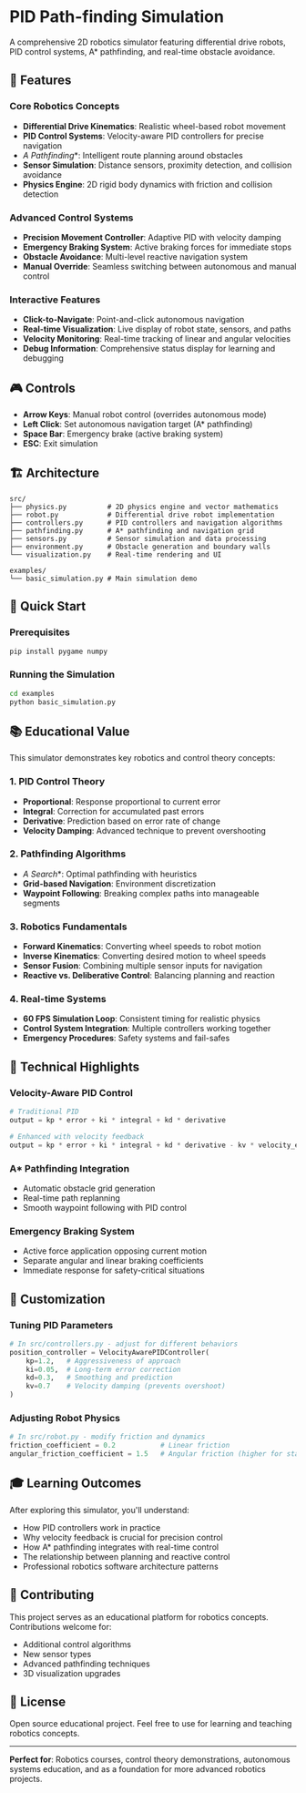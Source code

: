 # PID Path-finding Simulation

A comprehensive 2D robotics simulator featuring differential drive robots, PID control systems, A* pathfinding, and real-time obstacle avoidance.

## 🤖 Features

### Core Robotics Concepts
- **Differential Drive Kinematics**: Realistic wheel-based robot movement
- **PID Control Systems**: Velocity-aware PID controllers for precise navigation
- **A* Pathfinding**: Intelligent route planning around obstacles
- **Sensor Simulation**: Distance sensors, proximity detection, and collision avoidance
- **Physics Engine**: 2D rigid body dynamics with friction and collision detection

### Advanced Control Systems
- **Precision Movement Controller**: Adaptive PID with velocity damping
- **Emergency Braking System**: Active braking forces for immediate stops
- **Obstacle Avoidance**: Multi-level reactive navigation system
- **Manual Override**: Seamless switching between autonomous and manual control

### Interactive Features
- **Click-to-Navigate**: Point-and-click autonomous navigation
- **Real-time Visualization**: Live display of robot state, sensors, and paths
- **Velocity Monitoring**: Real-time tracking of linear and angular velocities
- **Debug Information**: Comprehensive status display for learning and debugging

## 🎮 Controls

- **Arrow Keys**: Manual robot control (overrides autonomous mode)
- **Left Click**: Set autonomous navigation target (A* pathfinding)
- **Space Bar**: Emergency brake (active braking system)
- **ESC**: Exit simulation

## 🏗️ Architecture

```
src/
├── physics.py          # 2D physics engine and vector mathematics
├── robot.py            # Differential drive robot implementation
├── controllers.py      # PID controllers and navigation algorithms
├── pathfinding.py      # A* pathfinding and navigation grid
├── sensors.py          # Sensor simulation and data processing
├── environment.py      # Obstacle generation and boundary walls
└── visualization.py    # Real-time rendering and UI

examples/
└── basic_simulation.py # Main simulation demo
```

## 🚀 Quick Start

### Prerequisites
```bash
pip install pygame numpy
```

### Running the Simulation
```bash
cd examples
python basic_simulation.py
```

## 📚 Educational Value

This simulator demonstrates key robotics and control theory concepts:

### 1. **PID Control Theory**
- **Proportional**: Response proportional to current error
- **Integral**: Correction for accumulated past errors  
- **Derivative**: Prediction based on error rate of change
- **Velocity Damping**: Advanced technique to prevent overshooting

### 2. **Pathfinding Algorithms**
- **A* Search**: Optimal pathfinding with heuristics
- **Grid-based Navigation**: Environment discretization
- **Waypoint Following**: Breaking complex paths into manageable segments

### 3. **Robotics Fundamentals**
- **Forward Kinematics**: Converting wheel speeds to robot motion
- **Inverse Kinematics**: Converting desired motion to wheel speeds
- **Sensor Fusion**: Combining multiple sensor inputs for navigation
- **Reactive vs. Deliberative Control**: Balancing planning and reaction

### 4. **Real-time Systems**
- **60 FPS Simulation Loop**: Consistent timing for realistic physics
- **Control System Integration**: Multiple controllers working together
- **Emergency Procedures**: Safety systems and fail-safes

## 🎯 Technical Highlights

### Velocity-Aware PID Control
```python
# Traditional PID
output = kp * error + ki * integral + kd * derivative

# Enhanced with velocity feedback
output = kp * error + ki * integral + kd * derivative - kv * velocity_error
```

### A* Pathfinding Integration
- Automatic obstacle grid generation
- Real-time path replanning
- Smooth waypoint following with PID control

### Emergency Braking System
- Active force application opposing current motion
- Separate angular and linear braking coefficients
- Immediate response for safety-critical situations

## 🔧 Customization

### Tuning PID Parameters
```python
# In src/controllers.py - adjust for different behaviors
position_controller = VelocityAwarePIDController(
    kp=1.2,   # Aggressiveness of approach
    ki=0.05,  # Long-term error correction
    kd=0.3,   # Smoothing and prediction
    kv=0.7    # Velocity damping (prevents overshoot)
)
```

### Adjusting Robot Physics
```python
# In src/robot.py - modify friction and dynamics
friction_coefficient = 0.2           # Linear friction
angular_friction_coefficient = 1.5   # Angular friction (higher for stability)
```

## 🎓 Learning Outcomes

After exploring this simulator, you'll understand:
- How PID controllers work in practice
- Why velocity feedback is crucial for precision control
- How A* pathfinding integrates with real-time control
- The relationship between planning and reactive control
- Professional robotics software architecture patterns

## 🤝 Contributing

This project serves as an educational platform for robotics concepts. Contributions welcome for:
- Additional control algorithms
- New sensor types
- Advanced pathfinding techniques
- 3D visualization upgrades

## 📄 License

Open source educational project. Feel free to use for learning and teaching robotics concepts.

---

**Perfect for**: Robotics courses, control theory demonstrations, autonomous systems education, and as a foundation for more advanced robotics projects.
